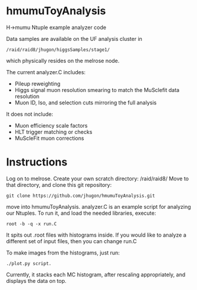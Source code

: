 hmumuToyAnalysis
================

H->mumu Ntuple example analyzer code

Data samples are available on the UF analysis cluster in

    /raid/raid8/jhugon/higgsSamples/stage1/

which physically resides on the melrose node.

The current analyzer.C includes:
*  Pileup reweighting
*  Higgs signal muon resolution smearing to match the MuSclefit data resolution
*  Muon ID, Iso, and selection cuts mirroring the full analysis

It does not include:  
*  Muon efficiency scale factors
*  HLT trigger matching or checks
*  MuScleFit muon corrections

Instructions
============

Log on to melrose.  Create your own scratch directory: /raid/raid8/<username>
Move to that directory, and clone this git repository:

    git clone https://github.com/jhugon/hmumuToyAnalysis.git

move into hmumuToyAnalysis.  analyzer.C is an example script for analyzing our Ntuples.  To run it, and load the needed libraries, execute:

    root -b -q -x run.C

It spits out .root files with histograms inside.  If you would like to analyze a different set of input files, then you can change run.C

To make images from the histograms, just run:

    ./plot.py script.  
    
Currently, it stacks each MC histogram, after rescaling appropriately, and displays the data on top.
